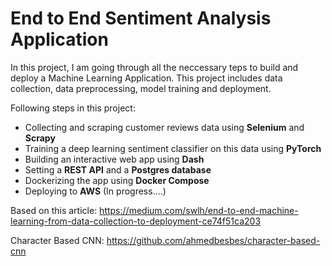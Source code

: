 # End to End Sentiment Analysis Application

In this project, I am going through all the neccessary teps to build and deploy a Machine Learning Application. This project includes data collection, data preprocessing, model training and deployment.

Following steps in this project:
* Collecting and scraping customer reviews data using **Selenium** and **Scrapy**
* Training a deep learning sentiment classifier on this data using **PyTorch**
* Building an interactive web app using **Dash**
* Setting a **REST API** and a **Postgres database**
* Dockerizing the app using **Docker Compose**
* Deploying to **AWS** (In progress....)


Based on this article: https://medium.com/swlh/end-to-end-machine-learning-from-data-collection-to-deployment-ce74f51ca203


Character Based CNN: https://github.com/ahmedbesbes/character-based-cnn